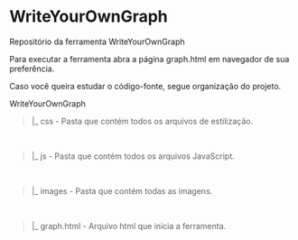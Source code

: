 # WriteYourOwnGraph
Repositório da ferramenta WriteYourOwnGraph

Para executar a ferramenta abra a página graph.html em navegador de sua preferência.

Caso você queira estudar o código-fonte, segue organização do projeto.

WriteYourOwnGraph

<blockquote>|_ css - Pasta que contém todos os arquivos de estilização.</blockquote><br/>
<blockquote>|_ js - Pasta que contém todos os arquivos JavaScript.</blockquote><br/>
<blockquote>|_ images - Pasta que contém todas as imagens.</blockquote><br/>
<blockquote>|_ graph.html - Arquivo html que inicia a ferramenta.</blockquote><br/>
